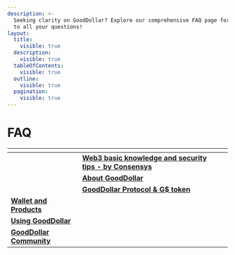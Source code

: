 ```yaml
---
description: >-
  Seeking clarity on GoodDollar? Explore our comprehensive FAQ page for answers
  to all your questions!
layout:
  title:
    visible: true
  description:
    visible: true
  tableOfContents:
    visible: true
  outline:
    visible: true
  pagination:
    visible: true
---
```


# FAQ

<table data-view="cards"><thead><tr><th></th><th></th><th></th></tr></thead><tbody><tr><td></td><td><a href="web3-basic-knowledge-and-security-tips-by-consensys.md"><strong>Web3 basic knowledge and security tips - by Consensys</strong></a></td><td></td></tr><tr><td></td><td><a href="about-gooddollar.md"><strong>About GoodDollar</strong></a></td><td></td></tr><tr><td></td><td><a href="gooddollar-protocol-and-gusd-token.md"><strong>GoodDollar Protocol &#x26; G$ token</strong></a></td><td></td></tr><tr><td><a href="wallet-and-products/"><strong>Wallet and Products</strong></a></td><td></td><td></td></tr><tr><td><a href="using-gooddollar.md"><strong>Using GoodDollar</strong></a></td><td></td><td></td></tr><tr><td><a href="gooddollar-community.md"><strong>GoodDollar Community</strong></a></td><td></td><td></td></tr></tbody></table>

